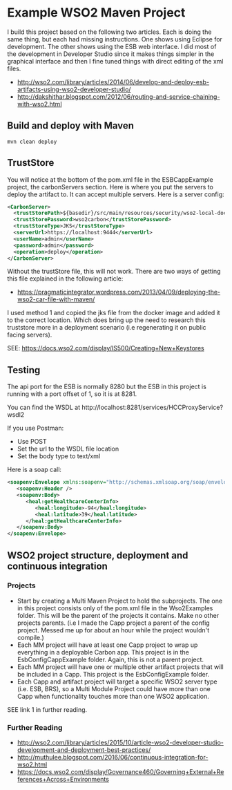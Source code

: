 # Example WSO2 Maven Project

I build this project based on the following two articles. Each is doing the same thing, but each had missing instructions. One shows using Eclipse for development. The other shows using the ESB web interface. I did most of the development in Developer Studio since it makes things simpler in the graphical interface and then I fine tuned things with direct editing of the xml files.

- http://wso2.com/library/articles/2014/06/develop-and-deploy-esb-artifacts-using-wso2-developer-studio/
- http://dakshithar.blogspot.com/2012/06/routing-and-service-chaining-with-wso2.html

## Build and deploy with Maven

```
mvn clean deploy
```

## TrustStore

You will notice at the bottom of the pom.xml file in the ESBCappExample project, the carbonServers section. Here is where you put the servers to deploy the artifact to. It can accept multiple servers. Here is a server config:

```xml
<CarbonServer>
  <trustStorePath>${basedir}/src/main/resources/security/wso2-local-docker.jks</trustStorePath>
  <trustStorePassword>wso2carbon</trustStorePassword>
  <trustStoreType>JKS</trustStoreType>
  <serverUrl>https://localhost:9444</serverUrl>
  <userName>admin</userName>
  <password>admin</password>
  <operation>deploy</operation>
</CarbonServer>
```

Without the trustStore file, this will not work. There are two ways of getting this file explained in the following article:

- https://pragmaticintegrator.wordpress.com/2013/04/09/deploying-the-wso2-car-file-with-maven/

I used method 1 and copied the jks file from the docker image and added it to the correct location. Which does bring up the need to research this truststore more in a deployment scenario (i.e regenerating it on public facing servers).

SEE: https://docs.wso2.com/display/IS500/Creating+New+Keystores

## Testing

The api port for the ESB is normally 8280 but the ESB in this project is running with a port offset of 1, so it is at 8281.

You can find the WSDL at http://localhost:8281/services/HCCProxyService?wsdl2

If you use Postman:

- Use POST
- Set the url to the WSDL file location
- Set the body type to text/xml

Here is a soap call:

```Xml
<soapenv:Envelope xmlns:soapenv="http://schemas.xmlsoap.org/soap/envelope/" xmlns:heal="http://healthcare.wso2">
   <soapenv:Header />
   <soapenv:Body>
      <heal:getHealthcareCenterInfo>
         <heal:longitude>-94</heal:longitude>
         <heal:latitude>39</heal:latitude>
      </heal:getHealthcareCenterInfo>
   </soapenv:Body>
</soapenv:Envelope>
```

## WSO2 project structure, deployment and continuous integration

### Projects

- Start by creating a Multi Maven Project to hold the subprojects. The one in this project consists only of the pom.xml file in the Wso2Examples folder. This will be the parent of the projects it contains. Make no other projects parents. (i.e I made the Capp project a parent of the config project. Messed me up for about an hour while the project wouldn't compile.)
- Each MM project will have at least one Capp project to wrap up everything in a deployable Carbon app. This project is in the EsbConfigCappExample folder. Again, this is not a parent project.
- Each MM project will have one or multiple other artifact projects that will be included in a Capp. This project is the EsbConfigExample folder.
- Each Capp and artifact project will target a specific WSO2 server type (i.e. ESB, BRS), so a Multi Module Project could have more than one Capp when functionality touches more than one WSO2 application.

SEE link 1 in further reading.

### Further Reading

- http://wso2.com/library/articles/2015/10/article-wso2-developer-studio-development-and-deployment-best-practices/
- http://muthulee.blogspot.com/2016/06/continuous-integration-for-wso2.html
- https://docs.wso2.com/display/Governance460/Governing+External+References+Across+Environments

